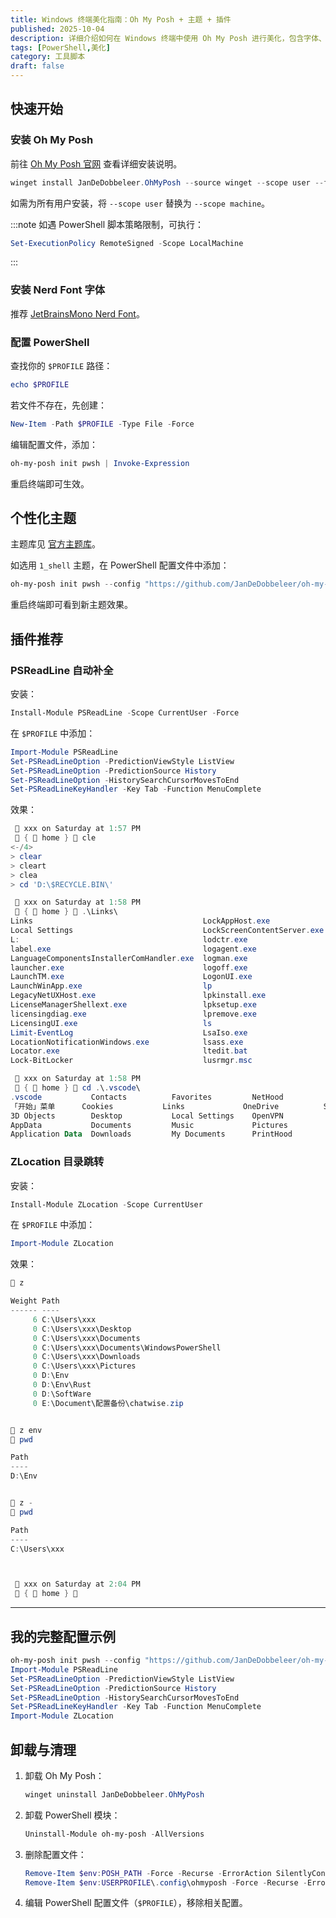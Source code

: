 ```yaml
---
title: Windows 终端美化指南：Oh My Posh + 主题 + 插件
published: 2025-10-04
description: 详细介绍如何在 Windows 终端中使用 Oh My Posh 进行美化，包含字体、主题、插件的安装与配置方法。
tags: [PowerShell,美化]
category: 工具脚本
draft: false
---
```


## 快速开始

### 安装 Oh My Posh

前往 [Oh My Posh 官网](https://ohmyposh.dev/docs/installation/windows) 查看详细安装说明。

```powershell
winget install JanDeDobbeleer.OhMyPosh --source winget --scope user --force
```

如需为所有用户安装，将 `--scope user` 替换为 `--scope machine`。

:::note
如遇 PowerShell 脚本策略限制，可执行：
```powershell
Set-ExecutionPolicy RemoteSigned -Scope LocalMachine
```
:::

### 安装 Nerd Font 字体

推荐 [JetBrainsMono Nerd Font](https://www.nerdfonts.com/font-downloads)。

### 配置 PowerShell

查找你的 `$PROFILE` 路径：

```powershell
echo $PROFILE
```

若文件不存在，先创建：

```powershell
New-Item -Path $PROFILE -Type File -Force
```

编辑配置文件，添加：

```powershell
oh-my-posh init pwsh | Invoke-Expression
```

重启终端即可生效。

## 个性化主题

主题库见 [官方主题库](https://ohmyposh.dev/docs/themes)。

如选用 `1_shell` 主题，在 PowerShell 配置文件中添加：

```powershell
oh-my-posh init pwsh --config "https://github.com/JanDeDobbeleer/oh-my-posh/blob/main/themes/1_shell.omp.json" | Invoke-Expression
```

重启终端即可看到新主题效果。

## 插件推荐

### PSReadLine 自动补全

安装：

```powershell
Install-Module PSReadLine -Scope CurrentUser -Force
```

在 `$PROFILE` 中添加：

```powershell
Import-Module PSReadLine
Set-PSReadLineOption -PredictionViewStyle ListView
Set-PSReadLineOption -PredictionSource History
Set-PSReadLineOption -HistorySearchCursorMovesToEnd
Set-PSReadLineKeyHandler -Key Tab -Function MenuComplete
```

效果：


```powershell
  xxx on Saturday at 1:57 PM                                                           0.016s    MEM: 95% (15/15GB)
  {  home }  cle
<-/4>                                                                                   <History(4)>
> clear                                                                                    [History]
> cleart                                                                                   [History]
> clea                                                                                     [History]
> cd 'D:\$RECYCLE.BIN\'                                                                    [History]


```

```powershell
  xxx on Saturday at 1:58 PM                                                               0s    MEM: 95% (15/15GB)
  {  home }  .\Links\
Links                                      LockAppHost.exe
Local Settings                             LockScreenContentServer.exe
L:                                         lodctr.exe
label.exe                                  logagent.exe
LanguageComponentsInstallerComHandler.exe  logman.exe
launcher.exe                               logoff.exe
LaunchTM.exe                               LogonUI.exe
LaunchWinApp.exe                           lp
LegacyNetUXHost.exe                        lpkinstall.exe
LicenseManagerShellext.exe                 lpksetup.exe
licensingdiag.exe                          lpremove.exe
LicensingUI.exe                            ls
Limit-EventLog                             LsaIso.exe
LocationNotificationWindows.exe            lsass.exe
Locator.exe                                ltedit.bat
Lock-BitLocker                             lusrmgr.msc
```

```powershell
  xxx on Saturday at 1:58 PM                                                               0s    MEM: 95% (15/15GB)
  {  home }  cd .\.vscode\
.vscode           Contacts          Favorites         NetHood           Recent            Videos
「开始」菜单      Cookies           Links             OneDrive          Saved Games
3D Objects        Desktop           Local Settings    OpenVPN           Searches
AppData           Documents         Music             Pictures          SendTo
Application Data  Downloads         My Documents      PrintHood         Templates

```

### ZLocation 目录跳转

安装：

```powershell
Install-Module ZLocation -Scope CurrentUser
```

在 `$PROFILE` 中添加：

```powershell
Import-Module ZLocation
```

效果：


```powershell
 z

Weight Path
------ ----
     6 C:\Users\xxx
     0 C:\Users\xxx\Desktop
     0 C:\Users\xxx\Documents
     0 C:\Users\xxx\Documents\WindowsPowerShell
     0 C:\Users\xxx\Downloads
     0 C:\Users\xxx\Pictures
     0 D:\Env
     0 D:\Env\Rust
     0 D:\SoftWare
     0 E:\Document\配置备份\chatwise.zip


 z env
 pwd

Path
----
D:\Env


 z -
 pwd

Path
----
C:\Users\xxx



  xxx on Saturday at 2:04 PM                                                               0s    MEM: 95% (15/15GB)
  {  home } 
```

---

## 我的完整配置示例

```powershell
oh-my-posh init pwsh --config "https://github.com/JanDeDobbeleer/oh-my-posh/blob/main/themes/1_shell.omp.json" | Invoke-Expression
Import-Module PSReadLine
Set-PSReadLineOption -PredictionViewStyle ListView
Set-PSReadLineOption -PredictionSource History
Set-PSReadLineOption -HistorySearchCursorMovesToEnd
Set-PSReadLineKeyHandler -Key Tab -Function MenuComplete
Import-Module ZLocation
```

## 卸载与清理

1. 卸载 Oh My Posh：
   ```powershell
   winget uninstall JanDeDobbeleer.OhMyPosh
   ```
2. 卸载 PowerShell 模块：
   ```powershell
   Uninstall-Module oh-my-posh -AllVersions
   ```
3. 删除配置文件：
   ```powershell
   Remove-Item $env:POSH_PATH -Force -Recurse -ErrorAction SilentlyContinue
   Remove-Item $env:USERPROFILE\.config\ohmyposh -Force -Recurse -ErrorAction SilentlyContinue
   ```
4. 编辑 PowerShell 配置文件（`$PROFILE`），移除相关配置。



